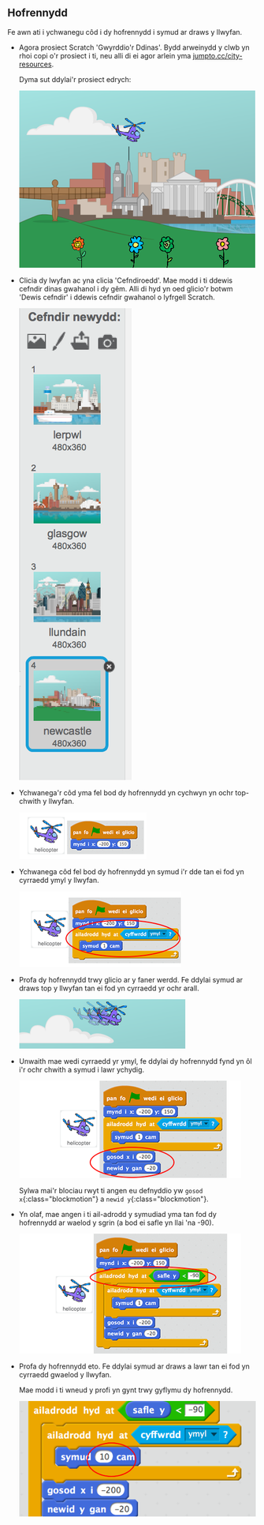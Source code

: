 ## Hofrennydd

Fe awn ati i ychwanegu côd i dy hofrennydd i symud ar draws y llwyfan.

+ Agora prosiect Scratch 'Gwyrddio'r Ddinas'.  Bydd arweinydd y clwb yn rhoi copi o'r prosiect i ti, neu alli di ei agor arlein yma <a href="http://jumpto.cc/city-resources" target="_blank">jumpto.cc/city-resources</a>.

	Dyma sut ddylai'r prosiect edrych: 

	![screenshot](images/flowers-start.png)

+ Clicia dy lwyfan ac yna clicia 'Cefndiroedd'. Mae modd i ti ddewis cefndir dinas gwahanol i dy gêm. Alli di hyd yn oed glicio'r botwm 'Dewis cefndir' i ddewis cefndir gwahanol o lyfrgell Scratch.

	![screenshot](images/flowers-backdrop.png)

+ Ychwanega'r côd yma fel bod dy hofrennydd yn cychwyn yn ochr top-chwith y llwyfan.

	![screenshot](images/flowers-helicopter-goto.png)

+ Ychwanega côd fel bod dy hofrennydd yn symud i'r dde tan ei fod yn cyrraedd ymyl y llwyfan.

	![screenshot](images/flowers-helicopter-move.png)

+ Profa dy hofrennydd trwy glicio ar y faner werdd. Fe ddylai symud ar draws top y llwyfan tan ei fod yn cyrraedd yr ochr arall.

	![screenshot](images/flowers-helicopter-move-test.png)

+ Unwaith mae wedi cyrraedd yr ymyl, fe ddylai dy hofrennydd fynd yn ôl i'r ochr chwith a symud i lawr ychydig.

 	![screenshot](images/flowers-helicopter-y.png)

 	Sylwa mai'r blociau rwyt ti angen eu defnyddio yw `gosod x`{:class="blockmotion"} a `newid y`{:class="blockmotion"}.

+ Yn olaf, mae angen i ti ail-adrodd y symudiad yma tan fod dy hofrennydd ar waelod y sgrin (a bod ei safle yn llai 'na -90).

 	![screenshot](images/flowers-helicopter-repeat.png)

+ Profa dy hofrennydd eto. Fe ddylai symud ar draws a lawr tan ei fod yn cyrraedd gwaelod y llwyfan.

	Mae modd i ti wneud y profi yn gynt trwy gyflymu dy hofrennydd.

	 ![screenshot](images/flowers-helicopter-movement-test.png)
